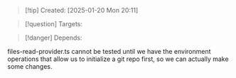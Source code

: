 
>[!tip] Created: [2025-01-20 Mon 20:11]

>[!question] Targets: 

>[!danger] Depends: 

files-read-provider.ts cannot be tested until we have the environment operations that allow us to initialize a git repo first, so we can actually make some changes.